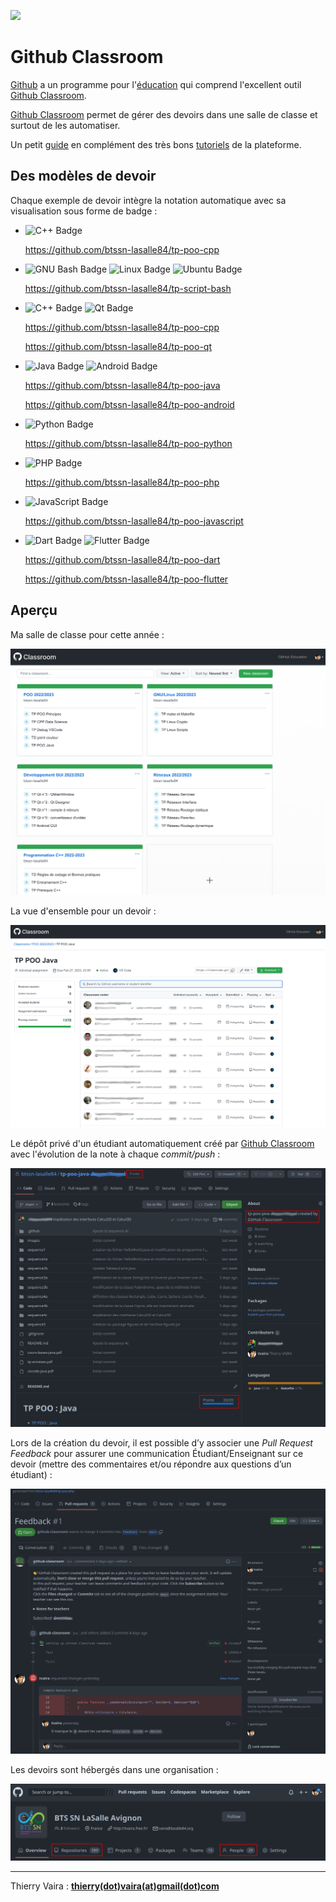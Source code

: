![](https://img.shields.io/badge/Github-Classroom-green.svg)

# Github Classroom

[Github](https://github.com/) a un programme pour l'[éducation](https://docs.github.com/fr/education) qui comprend l'excellent outil [Github Classroom](https://classroom.github.com/).

[Github Classroom](https://classroom.github.com/) permet de gérer des devoirs dans une salle de classe et surtout de les automatiser.

Un petit [guide](https://btssn-lasalle84.github.io/guides-developpement-logiciel/guide-classroom.html) en complément des très bons [tutoriels](https://docs.github.com/fr/education/manage-coursework-with-github-classroom/get-started-with-github-classroom/basics-of-setting-up-github-classroom) de la plateforme.

## Des modèles de devoir

Chaque exemple de devoir intègre la notation automatique avec sa visualisation sous forme de badge :

- ![C++ Badge](https://img.shields.io/badge/C%2B%2B-00599C?logo=cplusplus&logoColor=fff&style=plastic)

    https://github.com/btssn-lasalle84/tp-poo-cpp

- ![GNU Bash Badge](https://img.shields.io/badge/GNU%20Bash-4EAA25?logo=gnubash&logoColor=fff&style=plastic) ![Linux Badge](https://img.shields.io/badge/Linux-FCC624?logo=linux&logoColor=000&style=plastic) ![Ubuntu Badge](https://img.shields.io/badge/Ubuntu-E95420?logo=ubuntu&logoColor=fff&style=plastic)

    https://github.com/btssn-lasalle84/tp-script-bash

- ![C++ Badge](https://img.shields.io/badge/C%2B%2B-00599C?logo=cplusplus&logoColor=fff&style=plastic) ![Qt Badge](https://img.shields.io/badge/Qt-41CD52?logo=qt&logoColor=fff&style=plastic)

    https://github.com/btssn-lasalle84/tp-poo-cpp

    https://github.com/btssn-lasalle84/tp-poo-qt

- ![Java Badge](https://img.shields.io/badge/Java-ED8B00?style=for-the-badge&logo=java&logoColor=white&style=plastic) ![Android Badge](https://img.shields.io/badge/Android-3DDC84?logo=android&logoColor=fff&style=plastic)

    https://github.com/btssn-lasalle84/tp-poo-java

    https://github.com/btssn-lasalle84/tp-poo-android


- ![Python Badge](https://img.shields.io/badge/Python-3776AB?logo=python&logoColor=fff&style=plastic)

    https://github.com/btssn-lasalle84/tp-poo-python

- ![PHP Badge](https://img.shields.io/badge/PHP-777BB4?logo=php&logoColor=fff&style=plastic)

    https://github.com/btssn-lasalle84/tp-poo-php

- ![JavaScript Badge](https://img.shields.io/badge/JavaScript-F7DF1E?logo=javascript&logoColor=000&style=plastic)

    https://github.com/btssn-lasalle84/tp-poo-javascript

- ![Dart Badge](https://img.shields.io/badge/Dart-0175C2?logo=dart&logoColor=fff&style=plastic) ![Flutter Badge](https://img.shields.io/badge/Flutter-02569B?logo=flutter&logoColor=fff&style=plastic)

    https://github.com/btssn-lasalle84/tp-poo-dart

    https://github.com/btssn-lasalle84/tp-poo-flutter

## Aperçu

Ma salle de classe pour cette année :

![](images/screenshot-classroom.png)

La vue d'ensemble pour un devoir :

![](images/screenshot-assignment.png)

Le dépôt privé d'un étudiant automatiquement créé par [Github Classroom](https://classroom.github.com/) avec l'évolution de la note à chaque _commit/push_ :

![](images/screenshot-github.png)

Lors de la création du devoir, il est possible d’y associer une _Pull Request_ _Feedback_ pour assurer une communication Étudiant/Enseignant sur ce devoir (mettre des commentaires et/ou répondre aux questions d’un étudiant) :

![](images/screenshot-feedback.png)

Les devoirs sont hébergés dans une organisation :

![](images/screenshot-organisation.png)

---
Thierry Vaira : **[thierry(dot)vaira(at)gmail(dot)com](mailto:thierry.vaira@gmail.com)**
